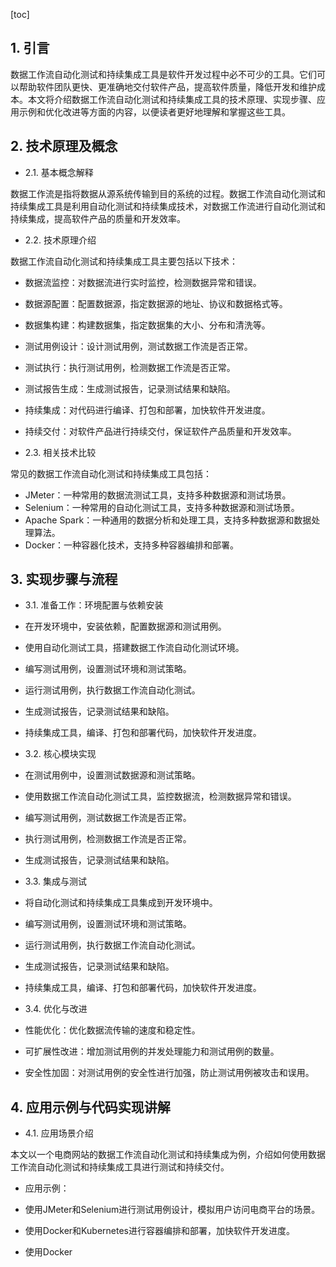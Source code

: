 
[toc]                    
                
                
## 1. 引言

数据工作流自动化测试和持续集成工具是软件开发过程中必不可少的工具。它们可以帮助软件团队更快、更准确地交付软件产品，提高软件质量，降低开发和维护成本。本文将介绍数据工作流自动化测试和持续集成工具的技术原理、实现步骤、应用示例和优化改进等方面的内容，以便读者更好地理解和掌握这些工具。

## 2. 技术原理及概念

- 2.1. 基本概念解释

数据工作流是指将数据从源系统传输到目的系统的过程。数据工作流自动化测试和持续集成工具是利用自动化测试和持续集成技术，对数据工作流进行自动化测试和持续集成，提高软件产品的质量和开发效率。

- 2.2. 技术原理介绍

数据工作流自动化测试和持续集成工具主要包括以下技术：

- 数据流监控：对数据流进行实时监控，检测数据异常和错误。
- 数据源配置：配置数据源，指定数据源的地址、协议和数据格式等。
- 数据集构建：构建数据集，指定数据集的大小、分布和清洗等。
- 测试用例设计：设计测试用例，测试数据工作流是否正常。
- 测试执行：执行测试用例，检测数据工作流是否正常。
- 测试报告生成：生成测试报告，记录测试结果和缺陷。
- 持续集成：对代码进行编译、打包和部署，加快软件开发进度。
- 持续交付：对软件产品进行持续交付，保证软件产品质量和开发效率。

- 2.3. 相关技术比较

常见的数据工作流自动化测试和持续集成工具包括：

- JMeter：一种常用的数据流测试工具，支持多种数据源和测试场景。
- Selenium：一种常用的自动化测试工具，支持多种数据源和测试场景。
- Apache Spark：一种通用的数据分析和处理工具，支持多种数据源和数据处理算法。
- Docker：一种容器化技术，支持多种容器编排和部署。

## 3. 实现步骤与流程

- 3.1. 准备工作：环境配置与依赖安装

- 在开发环境中，安装依赖，配置数据源和测试用例。
- 使用自动化测试工具，搭建数据工作流自动化测试环境。
- 编写测试用例，设置测试环境和测试策略。
- 运行测试用例，执行数据工作流自动化测试。
- 生成测试报告，记录测试结果和缺陷。
- 持续集成工具，编译、打包和部署代码，加快软件开发进度。

- 3.2. 核心模块实现

- 在测试用例中，设置测试数据源和测试策略。
- 使用数据工作流自动化测试工具，监控数据流，检测数据异常和错误。
- 编写测试用例，测试数据工作流是否正常。
- 执行测试用例，检测数据工作流是否正常。
- 生成测试报告，记录测试结果和缺陷。

- 3.3. 集成与测试

- 将自动化测试和持续集成工具集成到开发环境中。
- 编写测试用例，设置测试环境和测试策略。
- 运行测试用例，执行数据工作流自动化测试。
- 生成测试报告，记录测试结果和缺陷。
- 持续集成工具，编译、打包和部署代码，加快软件开发进度。

- 3.4. 优化与改进

- 性能优化：优化数据流传输的速度和稳定性。
- 可扩展性改进：增加测试用例的并发处理能力和测试用例的数量。
- 安全性加固：对测试用例的安全性进行加强，防止测试用例被攻击和误用。

## 4. 应用示例与代码实现讲解

- 4.1. 应用场景介绍

本文以一个电商网站的数据工作流自动化测试和持续集成为例，介绍如何使用数据工作流自动化测试和持续集成工具进行测试和持续交付。

- 应用示例：

- 使用JMeter和Selenium进行测试用例设计，模拟用户访问电商平台的场景。
- 使用Docker和Kubernetes进行容器编排和部署，加快软件开发进度。
- 使用Docker

